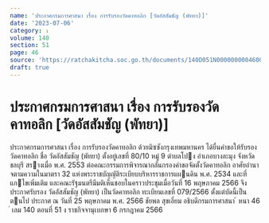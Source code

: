 ```yaml
---
name: 'ประกาศกรมการศาสนา เรื่อง การรับรองวัดคาทอลิก [วัดอัสสัมชัญ (พัทยา)]'
date: '2023-07-06'
category: ง
volume: 140
section: 51
page: 46
source: 'https://ratchakitcha.soc.go.th/documents/140D051N0000000004600.pdf'
draft: true
---
```


# ประกาศกรมการศาสนา เรื่อง การรับรองวัดคาทอลิก [วัดอัสสัมชัญ (พัทยา)]

ประกาศกรมการศาสนา เรื่อง การรับรองวัดคาทอลิก ด้วยมิซซังกรุงเทพมหานคร ได้ยื่นคําขอให้รับรองวัดคาทอลิก ชื่อ วัดอัสสัมชัญ (พัทยา) ตั้งอยู่เลขที่ 80/10 หมู่ 9 ตําบลโปง อําเภอบางละมุง จังหวัดชลบุรี สรางเมื่อ พ.ศ. 2553 ต่อคณะกรรมการพิจารณากลั่นกรองคําขอจัดตั้งวัดคาทอลิก อาศัยอํานาจตามความในมาตรา 32 แห่งพระราชบัญญัติระเบียบบริหารราชการแผนดิน พ.ศ. 2534 และที่แกไขเพิ่มเติม และคณะรัฐมนตรีมีมติเห็นชอบในคราวประชุมเมื่อวันที่ 16 พฤษภาคม 2566 จึงประกาศรับรอง วัดอัสสัมชัญ (พัทยา) เป็นวัดคาทอลิก ทะเบียนเลขที่ 079/2566 ตั้งแต่บัดนี้เป็นตนไป ประกาศ ณ วันที่ 25 พฤษภาคม พ.ศ. 2566 ชัยพล สุขเอี่ยม อธิบดีกรมการศาสนา ้ หนา 46 ่ เลม 140 ตอนที่ 51 ง ราชกิจจานุเบกษา 6 กรกฎาคม 2566
